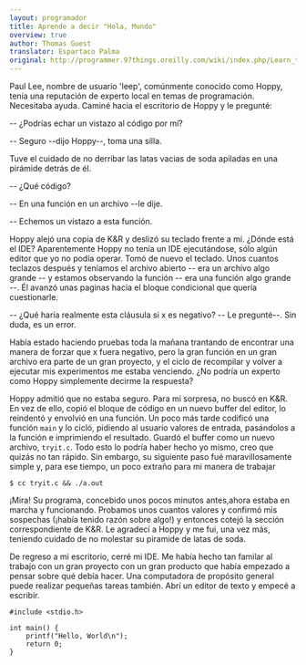 ```yaml
---
layout: programador
title: Aprende a decir "Hola, Mundo"
overview: true
author: Thomas Guest
translator: Espartaco Palma
original: http://programmer.97things.oreilly.com/wiki/index.php/Learn_to_Say_%22Hello%2C_World%22
---
```


Paul Lee, nombre de usuario 'leep', comúnmente conocido como Hoppy, tenía
una reputación de experto local en temas de programación. Necesitaba
ayuda. Caminé hacia el escritorio de Hoppy y le pregunté:

-- ¿Podrías echar un vistazo al código por mí?

-- Seguro --dijo Hoppy--, toma una silla.

Tuve el cuidado de no derribar las latas vacias de soda apiladas en una
pirámide detrás de él.

-- ¿Qué código?

-- En una función en un archivo --le dije.

-- Echemos un vistazo a esta función.

Hoppy alejó una copia de K&R y deslizó su teclado frente a mí. ¿Dónde está el
IDE? Aparentemente Hoppy no tenía un IDE ejecutándose, sólo algún editor que
yo no podía operar. Tomó de nuevo el teclado. Unos cuantos teclazos después y
teníamos el archivo abierto -- era un archivo algo grande -- y estamos
observando la función -- era una función algo grande --. Él avanzó unas
paginas hacia el bloque condicional que quería cuestionarle.

-- ¿Qué haría realmente esta cláusula si x es negativo? -- Le pregunté--. Sin
duda, es un error.

Había estado haciendo pruebas toda la mañana trantando de encontrar una
manera de forzar que x fuera negativo, pero la gran función en un gran archivo
era parte de un gran proyecto, y el ciclo de recompilar y volver a ejecutar
mis experimentos me estaba venciendo. ¿No podría un experto como Hoppy
simplemente decirme la respuesta?

Hoppy admitió que no estaba seguro. Para mi sorpresa, no buscó en K&R. En vez de
ello, copió el bloque de código en un nuevo buffer del editor, lo reindentó y
envolvió en una función. Un poco más tarde codificó una función `main` y lo
cicló, pidiendo al usuario valores de entrada, pasándolos a la función e
imprimiendo el resultado. Guardó el buffer como un nuevo archivo, `tryit.c`.
Todo esto lo podría haber hecho yo mismo, creo que quizás no tan rápido. Sin
embargo, su siguiente paso fué maravillosamente simple y, para ese tiempo, un
poco extraño para mi manera de trabajar

    $ cc tryit.c && ./a.out

¡Mira! Su programa, concebido unos pocos minutos antes,ahora estaba en marcha
y funcionando. Probamos unos cuantos valores y confirmó mis sospechas (¡había
tenido razón sobre algo!) y entonces cotejó la sección correspondiente de K&R.
Le agradecí a Hoppy y me fui, una vez más, teniendo cuidado de no molestar su
piramide de latas de soda.

De regreso a mi escritorio, cerré mi IDE. Me había hecho tan familar al trabajo
con un gran proyecto con un gran producto que había empezado a pensar sobre qué
debía hacer. Una computadora de propósito general puede realizar pequeñas
tareas también. Abrí un editor de texto y empecé a escribir.


    #include <stdio.h>

    int main() {
        printf("Hello, World\n");
        return 0;
    }

